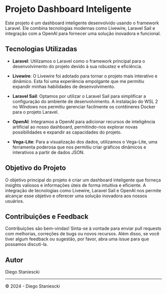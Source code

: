 # Projeto Dashboard Inteligente

Este projeto é um dashboard inteligente desenvolvido usando o framework Laravel. Ele combina tecnologias modernas como Livewire, Laravel Sail e integração com a OpenAI para fornecer uma solução inovadora e funcional.

## Tecnologias Utilizadas

- **Laravel**: Utilizamos o Laravel como o framework principal para o desenvolvimento do projeto devido à sua robustez e eficiência.

- **Livewire**: O Livewire foi adotado para tornar o projeto mais interativo e dinâmico. Esta foi uma experiência empolgante que me permitiu expandir minhas habilidades de desenvolvimento.

- **Laravel Sail**: Optamos por utilizar o Laravel Sail para simplificar a configuração do ambiente de desenvolvimento. A instalação do WSL 2 no Windows nos permitiu gerenciar facilmente os contêineres Docker para o projeto Laravel.

- **OpenAI**: Integramos a OpenAI para adicionar recursos de inteligência artificial ao nosso dashboard, permitindo-nos explorar novas possibilidades e expandir as capacidades do projeto.

- **Vega-Lite**: Para a visualização dos dados, utilizamos o Vega-Lite, uma ferramenta poderosa que nos permitiu criar gráficos dinâmicos e interativos a partir de dados JSON.

## Objetivo do Projeto

O objetivo principal do projeto é criar um dashboard inteligente que forneça insights valiosos e informações úteis de forma intuitiva e eficiente. A integração de tecnologias como Livewire, Laravel Sail e OpenAI nos permite alcançar esse objetivo e oferecer uma solução inovadora aos nossos usuários.

## Contribuições e Feedback

Contribuições são bem-vindas! Sinta-se à vontade para enviar pull requests com melhorias, correções de bugs ou novos recursos. Além disso, se você tiver algum feedback ou sugestão, por favor, abra uma issue para que possamos discuti-la.

## Autor

Diego Staniescki

---

© 2024 - Diego Staniescki
